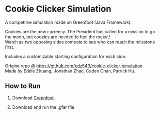 # Cookie Clicker Simulation
A competitve simulation made on Greenfoot (Java Framework).

Cookies are the new currency. The President has called for a mission to go the moon, but cookies are needed to fuel the rocket!  
Watch as two opposing sides compete to see who can reach the milestone first.

Includes a customizable starting configuration for each side. 

Origina repo @ https://github.com/edz543/cookie-clicker-simulation  
Made by Eddie Zhuang, Jonathan Zhao, Caden Chan, Patrick Hu.

## How to Run
1. Download [Greenfoot](https://www.greenfoot.org/download).

2. Download and run the .gfar file.
